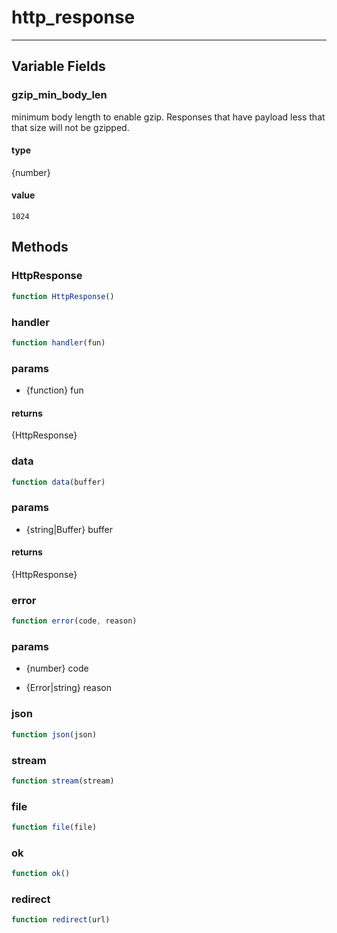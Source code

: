 <!-- @rev 19f678c6330bb248faecef3b14def6b5 -->
# http_response

----




## Variable Fields

### gzip_min_body_len
minimum body length to enable gzip. Responses that have payload less that that size will not be gzipped.
#### type
{number}

#### value
`1024`



## Methods

### HttpResponse

```js
function HttpResponse() 
```



### handler

```js
function handler(fun) 
```
### params

  - {function} fun

#### returns
{HttpResponse}


### data

```js
function data(buffer) 
```
### params

  - {string|Buffer} buffer

#### returns
{HttpResponse}


### error

```js
function error(code, reason) 
```
### params

  - {number} code

  - {Error|string} reason



### json

```js
function json(json) 
```



### stream

```js
function stream(stream) 
```



### file

```js
function file(file) 
```



### ok

```js
function ok() 
```



### redirect

```js
function redirect(url) 
```



